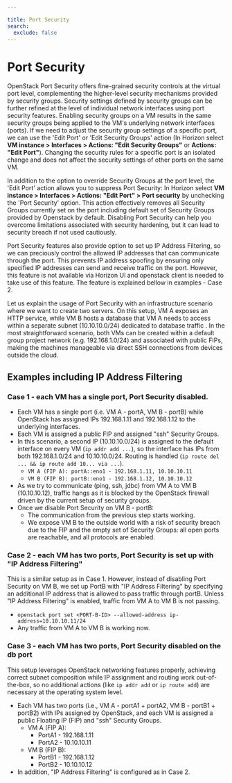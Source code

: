 ```yaml
---

title: Port Security
search:
  exclude: false
---
```


# Port Security

OpenStack Port Security offers fine-grained security controls at the virtual port level, complementing the higher-level security mechanisms provided by security groups. Security settings defined by security groups can be further refined at the level of individual network interfaces using port security features. Enabling security groups on a VM results in the same security groups being applied to the VM's underlying network interfaces (ports). If we need to adjust the security group settings of a specific port, we can use the 'Edit Port' or 'Edit Security Groups' action (In Horizon select **VM instance > Interfaces > Actions: "Edit Security Groups"** or **Actions: "Edit Port"**). Changing the security rules for a specific port is an isolated change and does not affect the security settings of other ports on the same VM.

In addition to the option to override Security Groups at the port level, the 'Edit Port' action allows you to suppress Port Security: In Horizon select **VM instance > Interfaces > Actions: "Edit Port" > Port security** by unchecking the 'Port Security' option. This action effectively removes all Security Groups currently set on the port including default set of Security Groups provided by Openstack by default. Disabling Port Security can help you overcome limitations associated with security hardening, but it can lead to security breach if not used cautiously.

Port Security features also provide option to set up IP Address Filtering, so we can preciously control the allowed IP addresses that can communicate through the port. This prevents IP address spoofing by ensuring only specified IP addresses can send and receive traffic on the port. However, this feature is not available via Horizon UI and openstack client is needed to take use of this feature. The feature is explained bellow in examples - Case 2.

Let us explain the usage of Port Security with an infrastructure scenario where we want to create two servers. On this setup, VM A exposes an HTTP service, while VM B hosts a database that VM A needs to access within a separate subnet (10.10.10.0/24) dedicated to database traffic . In the most straightforward scenario, both VMs can be created within a default group project network (e.g. 192.168.1.0/24) and associated with public FIPs, making the machines manageable via direct SSH connections from devices outside the cloud.


## Examples including IP Address Filtering


### Case 1 - each VM has a single port, Port Security disabled.
* Each VM has a single port (i.e. VM A - portA, VM B - portB) while OpenStack has assigned IPs 192.168.1.11 and 192.168.1.12 to the underlying interfaces.
* Each VM is assigned a public FIP and assigned "ssh" Security Groups.
* In this scenario, a second IP (10.10.10.0/24) is assigned to the default interface on every VM (`ip addr add ...`), so the interface has IPs from both 192.168.1.0/24 and 10.10.10.0/24. Routing is handled (`ip route del ... && ip route add 10... via ...`).
    * `VM A (FIP A): portA::eno1 - 192.168.1.11, 10.10.10.11`
    * `VM B (FIP B): portB::eno1 - 192.168.1.12, 10.10.10.12`
* As we try to communicate (ping, ssh, jdbc) from VM A to VM B (10.10.10.12), traffic hangs as it is blocked by the OpenStack firewall driven by the current setup of security groups.
* Once we disable Port Security on VM B - portB:
    * The communication from the previous step starts working.
    * We expose VM B to the outside world with a risk of security breach due to the FIP and the empty set of Security Groups: all open ports are reachable, and all protocols are enabled.


### Case 2 - each VM has two ports, Port Security is set up with "IP Address Filtering"
This is a similar setup as in Case 1. However, instead of disabling Port Security on VM B, we set up PortB with "IP Address Filtering" by specifying an additional IP address that is allowed to pass traffic through portB. Unless "IP Address Filtering" is enabled, traffic from VM A to VM B is not passing.
* `openstack port set <PORT-B-ID> --allowed-address ip-address=10.10.10.11/24`
* Any traffic from VM A to VM B is working now.


### Case 3 - each VM has two ports, Port Security disabled on the db port
This setup leverages OpenStack networking features properly, achieving correct subnet composition while IP assignment and routing work out-of-the-box, so no additional actions (like `ip addr add` or `ip route add`) are necessary at the operating system level.

* Each VM has two ports (i.e., VM A - portA1 + portA2, VM B - portB1 + portB2) with IPs assigned by OpenStack, and each VM is assigned a public Floating IP (FIP) and "ssh" Security Groups.
    * VM A (FIP A):
        * PortA1 - 192.168.1.11
        * PortA2 - 10.10.10.11
    * VM B (FIP B):
        * PortB1 - 192.168.1.12
        * PortB2 - 10.10.10.12
* In addition, "IP Address Filtering" is configured as in Case 2.
